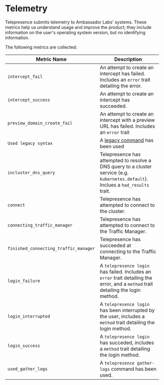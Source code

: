 # Telemetry

Telepresence submits telemetry to Ambassador Labs' systems.
These metrics help us understand usage and improve the product; they include information on the user's operating system version, but no identifying information.

The following metrics are collected:

|              Metric Name              |                                         Description                                                                                        |
| ------------------------------------- | -----------------------------------------------------------------------------------------------------------------------------------------  |
| `intercept_fail`                      | An attempt to create an intercept has failed. Includes an `error` trait detailing the error.                                               |
| `intercept_success`                   | An attempt to create an intercept has succeeded.                                                                                           |
| `preview_domain_create_fail`          | An attempt to create an intercept with a preview URL has failed. Includes an `error` trait                                                 |
| `Used legacy syntax`                  | A [legacy command](https://www.telepresence.io/docs/latest/install/migrate-from-legacy/#using-legacy-telepresence-commands) has been used  |
| `incluster_dns_query`                 | Telepresence has attempted to resolve a DNS query to a cluster service (e.g. `kubernetes.default`). Inclues a `had_results` trait.         |
| `connect`                             | Telepresence has attempted to connect to the cluster.                                                                                      |
| `connecting_traffic_manager`          | Telepresence has attempted to connect to the Traffic Manager.                                                                              |
| `finished_connecting_traffic_manager` | Telepresence has succeeded at connecting to the Traffic Manager.                                                                           |
| `login_failure`                       | A `telepresence login` has failed. Includes an `error` trait detailing the error, and a `method` trait detailing the login method.         |
| `login_interrupted`                   | A `telepresence login` has been interrupted by the user, includes a `method` trait detailing the login method.                             |
| `login_success`                       | A `telepresence login` has succeded, includes a `method` trait detailing the login method.                                                 |
| `used_gather_logs`                    | A `telepresence gather-logs` command has been used.                                                                                        |
